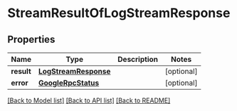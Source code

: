 # StreamResultOfLogStreamResponse

## Properties
Name | Type | Description | Notes
------------ | ------------- | ------------- | -------------
**result** | [**LogStreamResponse**](LogStreamResponse.md) |  | [optional] 
**error** | [**GoogleRpcStatus**](GoogleRpcStatus.md) |  | [optional] 

[[Back to Model list]](../README.md#documentation-for-models) [[Back to API list]](../README.md#documentation-for-api-endpoints) [[Back to README]](../README.md)


